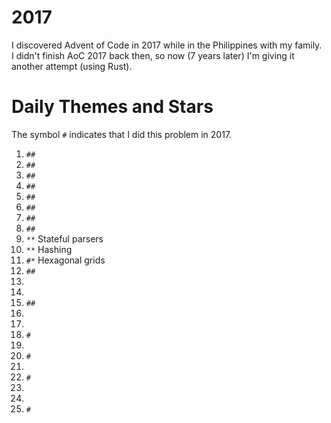 # 2017

I discovered Advent of Code in 2017 while in the Philippines with my family.
I didn't finish AoC 2017 back then, so now (7 years later) I'm giving it another attempt (using Rust).

# Daily Themes and Stars

The symbol `#` indicates that I did this problem in 2017.

1. `##`
2. `##`
3. `##`
4. `##`
5. `##`
6. `##`
7. `##`
8. `##`
9. `**` Stateful parsers
10. `**` Hashing
11. `#*` Hexagonal grids
12. `##`
13. `  `
14. `  `
15. `##`
16. `  `
17. `  `
18. `# `
19. `  `
20. `# `
21. `  `
22. `# `
23. `  `
24. `  `
25. `# `
